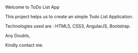  Welcome to ToDo List App

This project helps us to create an simple Todo List Application.

Technologies used are : HTML5, CSS3, AngularJS, Bootstrap.

Any Doubts,

Kindly contact me.







